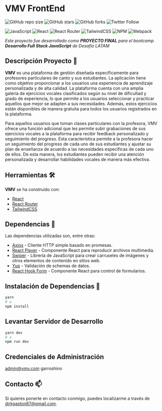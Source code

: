 # VMV FrontEnd

![GitHub repo size](https://img.shields.io/github/repo-size/DirkGaston/futscript)
![GitHub stars](https://img.shields.io/github/stars/DirkGaston/futscript?style=social)
![GitHub forks](https://img.shields.io/github/forks/DirkGaston/futscript?style=social)
![Twitter Follow](https://img.shields.io/twitter/follow/DirkGrave?style=social)

![JavaScript](https://img.shields.io/badge/javascript-%23323330.svg?logo=javascript&logoColor=%23F7DF1E&style=for-the-badge)
![React](https://img.shields.io/badge/react-%2320232a.svg?logo=react&logoColor=%2361DAFB&style=for-the-badge)
![React Router](https://img.shields.io/badge/React_Router-CA4245?logo=react-router&logoColor=white&style=for-the-badge)
![TailwindCSS](https://img.shields.io/badge/tailwindcss-%2338B2AC.svg?logo=tailwind-css&logoColor=white&style=for-the-badge)
![NPM ](https://img.shields.io/badge/NPM-%23000000.svg?logo=npm&logoColor=white&style=for-the-badge)
![Webpack](https://img.shields.io/badge/webpack-%238DD6F9.svg?logo=webpack&logoColor=black&style=for-the-badge)

_Este proyecto fue desarrollado como **PROYECTO FINAL** para el bootcamp **Desarrollo Full Stack JavaScript** de Desafio LATAM_

## Descripción Proyecto 📖

**VMV** es una plataforma de gestión diseñada específicamente para profesores particulares de canto y sus estudiantes. La aplicación tiene como objetivo proporcionar a los usuarios una experiencia de aprendizaje personalizada y de alta calidad. La plataforma cuenta con una amplia galería de ejercicios vocales clasificados según su nivel de dificultad y grado de experiencia, lo que permite a los usuarios seleccionar y practicar aquellos que mejor se adapten a sus necesidades. Además, estos ejercicios están disponibles de manera gratuita para todos los usuarios registrados en la plataforma.

Para aquellos usuarios que toman clases particulares con la profesora, VMV ofrece una función adicional que les permite subir grabaciones de sus ejercicios vocales a la plataforma para recibir feedback personalizado y seguimiento del progreso. Esta característica permite a la profesora hacer un seguimiento del progreso de cada uno de sus estudiantes y ajustar su plan de enseñanza de acuerdo a las necesidades específicas de cada uno de ellos. De esta manera, los estudiantes pueden recibir una atención personalizada y desarrollar habilidades vocales de manera más efectiva.

## Herramientas 🛠️

**VMV** se ha construido con:

- [React](https://reactjs.org/)
- [React Router](https://reactrouter.com/en/main)
- [TailwindCSS](https://tailwindcss.com/)

## Dependencias 🚧

Las dependencias utilizadas son, entre otras:

- [Axios](https://axios-http.com/) - Cliente HTTP simple basado en promesas.
- [React Player](https://www.npmjs.com/package/react-player) - Componente React para reproducir archivos multimedia.
- [Swiper](https://swiperjs.com/react) - Librería de JavaScript para crear carruseles de imágenes y otros elementos de contenido en sitios web.
- [Yup](https://www.npmjs.com/package/yup) - Validación de schemas de datos.
- [React Hook Form](https://react-hook-form.com/) - Componente React para control de formularios.

## Instalación de Dependencias 🚀

```bash
yarn
# o
npm install
```

## Levantar Servidor de Desarrollo

```bash
yarn dev
# o
npm run dev
```

## Credenciales de Administración

admin@vmv.com
garroshino

## Contacto 📫

Si quieres ponerte en contacto conmigo, puedes localizarme a través de <dirkgaston87@gmail.com>.
